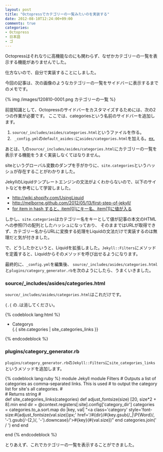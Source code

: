 ```yaml
---
layout: post
title: "Octopressでカテゴリーの一覧みたいのを実装する"
date: 2012-08-10T12:24:00+09:00
comments: true
categories: 
- Octopress
- 日本語
- ゴ
---
```


Octopressはそれなりに高機能なのにも関わらず、なぜかカテゴリーの一覧を表示する機能がありませんでした。

仕方ないので、自分で実装することにしました。

今回の記事は、次の画像のようなカテゴリーの一覧をサイドバーに表示するまでのメモです。

{% img /images/120810-0001.png カテゴリーの一覧 %}

前提知識として、Octopressのサイドバーをカスタマイズするためには、次の2つの作業が必要です。
ここでは、categoriesという名前のサイドバーを追加します。

1. `source/_includes/asides/categories.html`というファイルを作る。
2. ` _config.yml`の`default_asides:`に`asides/categories.html`を加える。[ex.](https://github.com/gam0022/gam0022.net/commit/8cdfa189385461b1c5beef6e8956e721c113514f#diff-0)

あとは、1,の`source/_includes/asides/categories.html`にカテゴリーの一覧を表示する機能をうまく実装しなくてはなりません。

siteというグローバル変数のダンプを手がかりに、`site.categories`というハッシュが存在することがわかりました。

JekyllのLiquidテンプレートエンジンの文法がよくわからないので、以下のサイトなどを参考にして学習しました。

* http://wiki.shopify.com/UsingLiquid
* http://melborne.github.com/2012/05/13/first-step-of-jekyll/
* [for item in hash すると、item[0]にキー名、item[1]に値が入る](http://stackoverflow.com/questions/8206869/iterate-over-hashes-in-liquid-templates)

しかし、`site.categories`はカテゴリー名をキーとして値が記事の本文のHTMLへの参照(?)の配列としたハッシュになっており、
そのままではURLが取得できず、カテゴリー名からURLに変換する処理をLiquidの文法だけで実装するのは無理だと気が付きました。

で、どうしたかというと、Liquidを拡張しました。`Jekyll::Filters`にメソッドを定義すると、Liquidからそのメソッドを呼び出せるようになります。

最終的に、`_config.yml`を編集後、
`source/_includes/asides/categories.html`と`plugins/category_generator.rb`を次のようにしたら、うまくいきました。

### source/_includes/asides/categories.html

`source/_includes/asides/categories.html`はこれだけです。

`{.{` の`.`は消してください。

{% codeblock lang:html %}
<section class="well">
  <ul id="categorys" class="nav nav-list">
    <li class="nav-header">Categorys</li>
    {.{ site.categories | site_categories_links }}
  </ul>
</section>
{% endcodeblock %}

### plugins/category_generator.rb

`plugins/category_generator.rb`の`Jekyll::Filters`に`site_categories_links`というメソッドを追加します。

{% codeblock lang:ruby %}
module Jekyll
  module Filters
    # Outputs a list of categories as comma-separated <a> links. This is used
    # to output the category list for site's all categories.
    #   
    # Returns string
    #   
    def site_categories_links(categories)
      def adjust_fontsize(size)
        [20, size*2 + 8].min
      end 
      dir = @context.registers[:site].config['category_dir']
      categories = categories.to_a.sort.map do |key, val|
        "<a class='category' style='font-size:#{adjust_fontsize(val.size)}px;' href='/#{dir}/#{key.gsub(/_|\P{Word}/, '-').gsub(/-{2,}/, '-').downcase}/'>#{key}(#{val.size})</a>"
      end 
      categories.join(' / ')
    end 
  end 

end
{% endcodeblock %}

とりあえず、これでカテゴリーの一覧を表示することができました。
